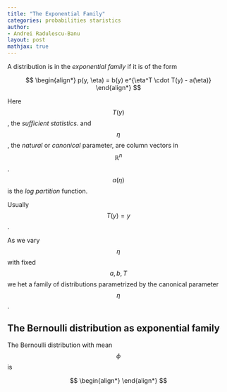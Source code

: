 ```yaml
---
title: "The Exponential Family"
categories: probabilities staristics
author:
- Andrei Radulescu-Banu
layout: post
mathjax: true
---
```


A distribution is in the _exponential family_ if it is of the form

$$
\begin{align*}
p(y, \eta) = b(y) e^{\eta^T \cdot T(y) - a(\eta)}
\end{align*}
$$

Here $$T(y)$$, the _sufficient statistics_. and $$\eta$$, the _natural_ or _canonical_ parameter, are column vectors in $$\mathbb{R}^n$$. $$a(\eta)$$ is the _log partition_ function.

Usually $$T(y) = y$$.

As we vary $$\eta$$ with fixed $$a, b, T$$ we het a family of distributions parametrized by the canonical parameter $$\eta$$.

## The Bernoulli distribution as exponential family

The Bernoulli distribution with mean $$\phi$$ is

$$
\begin{align*}
\end{align*}
$$

